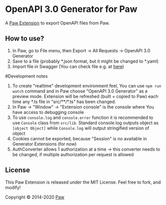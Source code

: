# OpenAPI 3.0 Generator for Paw

A [Paw Extension](https://paw.cloud/extensions) to export OpenAPI files from Paw.

## How to use?

1. In Paw, go to File menu, then Export -> All Requests -> OpenAPI 3.0 Generator
2. Save to a file (probably *.json format, but it might be changed to *.yaml)
3. Import file in Swagger (You can check file e.g. at [here](https://editor.swagger.io))

#Development notes
1. To create "realtime" development environment feel, You can use `npm run watch` command and in Paw choose "OpenAPI 3.0 Generator" as a preview mode. Extension will be refreshed (built + copied to Paw) each time any *.ts file in "src/\*\*/\*.ts" has been changed.
2. In Paw -> "Window" -> "Extension console" is the console where You have access to debugging console
3. To use `console.log` and `console.error` function it is recommended to use `Console` class from `src/lib`. Standard console.log outputs object as `[object Object]` while `Console.log` will  output stringified version of object
4. Cookies cannot be exported, because "Session" is no available in Generator Extensions (for now)
5. AuthConverter allows 1 authorization at a time -> this converter needs to be changed, if multiple authorization per request is allowed

## License

This Paw Extension is released under the MIT License. Feel free to fork, and modify!

Copyright © 2014-2020 [Paw](https://paw.cloud)
